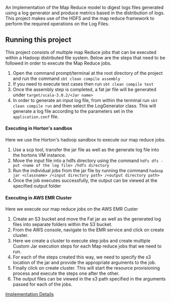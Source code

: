 An Implementation of the Map Reduce model to digest logs files generated using a log generator and produce metrics based in the distribution of logs. This project makes use of the HDFS and the map reduce framework to perform the required operations on the Log Files. 

## Running this project

This project consists of multiple map Reduce jobs that can be executed within a Hadoop distributed file system.
Below are the steps that need to be followed in order to execute the Map Reduce jobs.
 1. Open the command prompt/terminal at the root directory of the project and run the command ``sbt clean compile assembly``
 2. If you need to execute test cases then run ``sbt clean compile test``
 3. Once the assembly step is completed, a fat jar file will be generated under ``target/scala-3.0.2/<Jar name>``
 4. In order to generate an input log file, from within the terminal run ``sbt clean compile run`` and then select the LogGenerator class. This will generate a log file according to the parameters set in the ``application.conf`` file.

#### Executing in Horton's sandbox
Here we use the Horton's hadoop sandbox to execute our map reduce jobs.
1. Use a scp tool, transfer the jar file as well as the generate log file into the hortons VM instance.
2. Move the input file into a hdfs directory using the command ``hdfs dfs -put <name of the log file> /hdfs directory``
3. Run the individual jobs from the jar file by running the command ``hadoop jar <classname> /<input directory path> /<output directory path>``
4. Once the job executes successfully, the output can be viewed at the specified output folder

#### Executing in AWS EMR Cluster
Here we execute our map reduce jobs on the AWS EMR Custer
1. Create an S3 bucket and move the Fat jar as well as the generated log files into separate folders within the S3 bucket.
2. From the AWS console, navigate to the EMR service and click on create cluster.
3. Here we create a cluster to execute step jobs and create multiple Custom Jar execution steps for each Map reduce jobs that we need to run.
4. For each of the steps created this way, we need to specify the s3 location of the jar and provide the appropriate arguments to the job.
5. Finally click on create cluster. This will start the resource provisioning process and execute the steps one after the other.
6. The output files can be viewed in the s3 path specified in the arguments passed for each of the jobs. 


[Implementation Details](./docs/Implementation.md)

